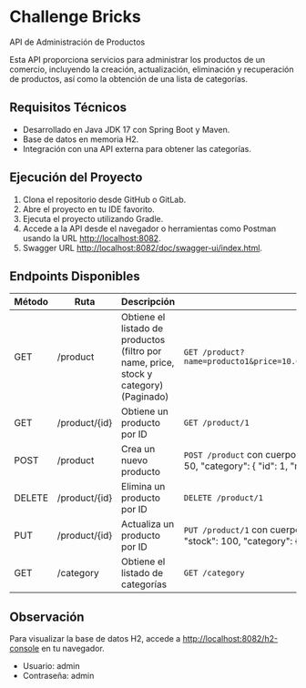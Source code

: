 # Challenge Bricks

API de Administración de Productos

Esta API proporciona servicios para administrar los productos de un comercio, incluyendo la creación, actualización, eliminación y recuperación de productos, así como la obtención de una lista de categorías.

## Requisitos Técnicos

- Desarrollado en Java JDK 17 con Spring Boot y Maven.
- Base de datos en memoria H2.
- Integración con una API externa para obtener las categorías.

## Ejecución del Proyecto

1. Clona el repositorio desde GitHub o GitLab.
2. Abre el proyecto en tu IDE favorito.
3. Ejecuta el proyecto utilizando Gradle.
4. Accede a la API desde el navegador o herramientas como Postman usando la URL [http://localhost:8082](http://localhost:8082).
5. Swagger URL [http://localhost:8082/doc/swagger-ui/index.html](http://localhost:8082/doc/swagger-ui/index.html).

## Endpoints Disponibles

| Método | Ruta              | Descripción                                                       | Ejemplo de Uso                                               |
| ------ | ----------------- | ----------------------------------------------------------------- | ------------------------------------------------------------ |
| GET    | /product          | Obtiene el listado de productos (filtro por name, price, stock y category) (Paginado) | `GET /product?name=producto1&price=10.00&stock=20&category=electrodomésticos&page=0&size=10` |
| GET    | /product/{id}     | Obtiene un producto por ID                                        | `GET /product/1`                                             |
| POST   | /product          | Crea un nuevo producto                                             | `POST /product` con cuerpo: { "name": "Producto Nuevo", "price": 25.00, "stock": 50, "category": { "id": 1, "name": "Categoría 1" } } |
| DELETE | /product/{id}     | Elimina un producto por ID                                        | `DELETE /product/1`                                          |
| PUT    | /product/{id}     | Actualiza un producto por ID                                      | `PUT /product/1` con cuerpo: { "name": "Producto Actualizado", "price": 30.00, "stock": 100, "category": { "id": 2, "name": "Categoría 2" } } |
| GET    | /category         | Obtiene el listado de categorías                                  | `GET /category`                                               |

## Observación

Para visualizar la base de datos H2, accede a [http://localhost:8082/h2-console](http://localhost:8082/h2-console) en tu navegador.
- Usuario: admin
- Contraseña: admin

